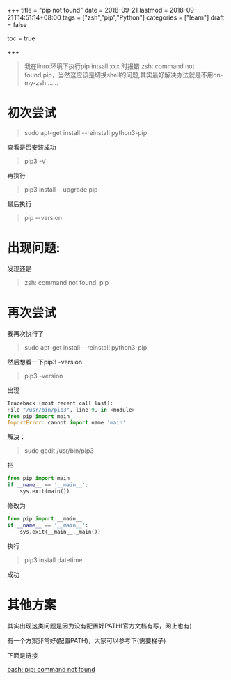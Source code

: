 +++
title = "pip not found"
date = 2018-09-21
lastmod = 2018-09-21T14:51:14+08:00
tags = ["zsh","pip","Python"]
categories = ["learn"]
draft = false

toc = true

+++

> 我在linux环境下执行pip intsall xxx 时报错 zsh: command not found:pip，当然这应该是切换shell的问题,其实最好解决办法就是不用on-my-zsh ......

<!--more-->

# 初次尝试

> sudo apt-get install --reinstall python3-pip

查看是否安装成功

> pip3 -V

再执行

> pip3 install --upgrade pip

最后执行

> pip --version

# 出现问题:
发现还是

> zsh: command not found: pip

# 再次尝试
我再次执行了

> sudo apt-get install --reinstall python3-pip

然后想看一下pip3 -version

> pip3 -version

出现
```python
Traceback (most recent call last):
File "/usr/bin/pip3", line 9, in <module>
from pip import main
ImportError: cannot import name 'main'
```

解决：

> sudo gedit /usr/bin/pip3

把

```python
from pip import main
if __name__ == '__main__':
    sys.exit(main())
```
修改为
```python
from pip import __main__
if __name__ == '__main__':
    sys.exit(__main__._main())
```
执行

> pip3 install datetime

成功

# 其他方案

其实出现这类问题是因为没有配置好PATH(官方文档有写，网上也有)

有一个方案非常好(配置PATH)，大家可以参考下(需要梯子)

下面是链接

[bash: pip: command not found](https://stackoverflow.com/questions/42870537/zsh-command-cannot-found-pip)
